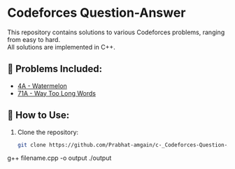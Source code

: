 # Codeforces Question-Answer

This repository contains solutions to various Codeforces problems, ranging from easy to hard.  
All solutions are implemented in C++.

## 📌 Problems Included:
- [4A - Watermelon](https://codeforces.com/problemset/problem/4A)
- [71A - Way Too Long Words](https://codeforces.com/problemset/problem/71A)

## 🚀 How to Use:
1. Clone the repository:
   ```bash
   git clone https://github.com/Prabhat-amgain/c-_Codeforces-Question-Answer.git
g++ filename.cpp -o output
./output
